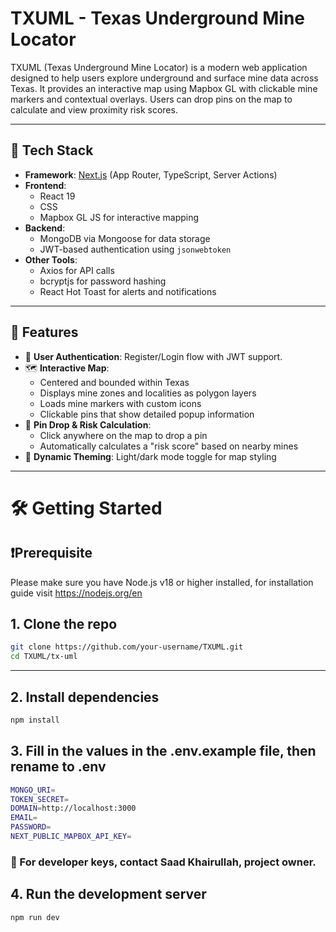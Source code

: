 # TXUML - Texas Underground Mine Locator

TXUML (Texas Underground Mine Locator) is a modern web application designed to help users explore underground and surface mine data across Texas. It provides an interactive map using Mapbox GL with clickable mine markers and contextual overlays. Users can drop pins on the map to calculate and view proximity risk scores.

---

## 🔧 Tech Stack

- **Framework**: [Next.js](https://nextjs.org/) (App Router, TypeScript, Server Actions)
- **Frontend**:
  - React 19
  - CSS
  - Mapbox GL JS for interactive mapping
- **Backend**:
  - MongoDB via Mongoose for data storage
  - JWT-based authentication using `jsonwebtoken`
- **Other Tools**:
  - Axios for API calls
  - bcryptjs for password hashing
  - React Hot Toast for alerts and notifications

---

## 🚀 Features

- 🔐 **User Authentication**: Register/Login flow with JWT support.
- 🗺️ **Interactive Map**: 
  - Centered and bounded within Texas
  - Displays mine zones and localities as polygon layers
  - Loads mine markers with custom icons
  - Clickable pins that show detailed popup information
- 📍 **Pin Drop & Risk Calculation**:
  - Click anywhere on the map to drop a pin
  - Automatically calculates a "risk score" based on nearby mines
- 🌙 **Dynamic Theming**: Light/dark mode toggle for map styling

---
# 🛠️ Getting Started

## ❗Prerequisite

Please make sure you have Node.js v18 or higher installed, for installation guide visit https://nodejs.org/en

## 1. Clone the repo
```bash
git clone https://github.com/your-username/TXUML.git
cd TXUML/tx-uml
```
---
## 2. Install dependencies
```bash
npm install
```
## 3. Fill in the values in the .env.example file, then rename to .env
```bash
MONGO_URI=
TOKEN_SECRET=
DOMAIN=http://localhost:3000
EMAIL=
PASSWORD=
NEXT_PUBLIC_MAPBOX_API_KEY=
```
### 🔐 For developer keys, contact Saad Khairullah, project owner.

## 4. Run the development server
```bash
npm run dev
```



